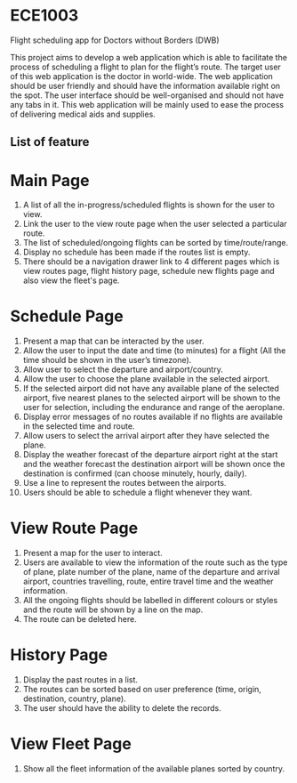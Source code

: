 # ECE1003
Flight scheduling app for Doctors without Borders (DWB)

This project aims to develop a web application which is able to facilitate the process 
of scheduling a flight to plan for the flight’s route. The target user of this web 
application is the doctor in world-wide. The web application should be user friendly 
and should have the information available right on the spot. The user interface 
should be well-organised and should not have any tabs in it. This web application will 
be mainly used to ease the process of delivering medical aids and supplies.

## List of feature
# Main Page
1. A list of all the in-progress/scheduled flights is shown for the user to 
view.
2. Link the user to the view route page when the user selected a particular 
route. 
3. The list of scheduled/ongoing flights can be sorted by 
time/route/range.
4. Display no schedule has been made if the routes list is empty.
5. There should be a navigation drawer link to 4 different pages which is 
view routes page, flight history page, schedule new flights page and 
also view the fleet's page.

# Schedule Page
1. Present a map that can be interacted by the user.
2. Allow the user to input the date and time (to minutes) for a flight (All the 
time should be shown in the user’s timezone).
3. Allow user to select the departure and airport/country.
4. Allow the user to choose the plane available in the selected airport.
5. If the selected airport did not have any available plane of the selected 
airport, five nearest planes to the selected airport will be shown to the 
user for selection, including the endurance and range of the aeroplane.
6. Display error messages of no routes available if no flights are available 
in the selected time and route.
7. Allow users to select the arrival airport after they have selected the 
plane.
8. Display the weather forecast of the departure airport right at the start 
and the weather forecast the destination airport will be shown once the 
destination is confirmed (can choose minutely, hourly, daily).
9. Use a line to represent the routes between the airports.
10. Users should be able to schedule a flight whenever they want.

# View Route Page
1. Present a map for the user to interact.
2. Users are available to view the information of the route such as the 
type of plane, plate number of the plane, name of the departure and 
arrival airport, countries travelling, route, entire travel time and the 
weather information.
3. All the ongoing flights should be labelled in different colours or styles 
and the route will be shown by a line on the map.
4. The route can be deleted here.

# History Page
1. Display the past routes in a list.
2. The routes can be sorted based on user preference (time, origin, 
destination, country, plane).
3. The user should have the ability to delete the records.

# View Fleet Page
1. Show all the fleet information of the available planes sorted by country.
